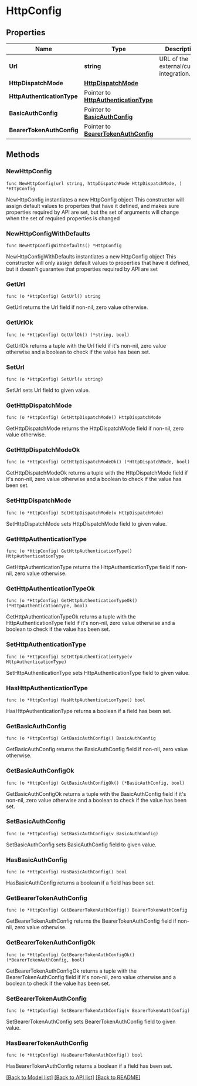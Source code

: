 # HttpConfig

## Properties

Name | Type | Description | Notes
------------ | ------------- | ------------- | -------------
**Url** | **string** | URL of the external/custom integration. | 
**HttpDispatchMode** | [**HttpDispatchMode**](HttpDispatchMode.md) |  | 
**HttpAuthenticationType** | Pointer to [**HttpAuthenticationType**](HttpAuthenticationType.md) |  | [optional] [default to HTTPAUTHENTICATIONTYPE_NO_AUTH]
**BasicAuthConfig** | Pointer to [**BasicAuthConfig**](BasicAuthConfig.md) |  | [optional] 
**BearerTokenAuthConfig** | Pointer to [**BearerTokenAuthConfig**](BearerTokenAuthConfig.md) |  | [optional] 

## Methods

### NewHttpConfig

`func NewHttpConfig(url string, httpDispatchMode HttpDispatchMode, ) *HttpConfig`

NewHttpConfig instantiates a new HttpConfig object
This constructor will assign default values to properties that have it defined,
and makes sure properties required by API are set, but the set of arguments
will change when the set of required properties is changed

### NewHttpConfigWithDefaults

`func NewHttpConfigWithDefaults() *HttpConfig`

NewHttpConfigWithDefaults instantiates a new HttpConfig object
This constructor will only assign default values to properties that have it defined,
but it doesn't guarantee that properties required by API are set

### GetUrl

`func (o *HttpConfig) GetUrl() string`

GetUrl returns the Url field if non-nil, zero value otherwise.

### GetUrlOk

`func (o *HttpConfig) GetUrlOk() (*string, bool)`

GetUrlOk returns a tuple with the Url field if it's non-nil, zero value otherwise
and a boolean to check if the value has been set.

### SetUrl

`func (o *HttpConfig) SetUrl(v string)`

SetUrl sets Url field to given value.


### GetHttpDispatchMode

`func (o *HttpConfig) GetHttpDispatchMode() HttpDispatchMode`

GetHttpDispatchMode returns the HttpDispatchMode field if non-nil, zero value otherwise.

### GetHttpDispatchModeOk

`func (o *HttpConfig) GetHttpDispatchModeOk() (*HttpDispatchMode, bool)`

GetHttpDispatchModeOk returns a tuple with the HttpDispatchMode field if it's non-nil, zero value otherwise
and a boolean to check if the value has been set.

### SetHttpDispatchMode

`func (o *HttpConfig) SetHttpDispatchMode(v HttpDispatchMode)`

SetHttpDispatchMode sets HttpDispatchMode field to given value.


### GetHttpAuthenticationType

`func (o *HttpConfig) GetHttpAuthenticationType() HttpAuthenticationType`

GetHttpAuthenticationType returns the HttpAuthenticationType field if non-nil, zero value otherwise.

### GetHttpAuthenticationTypeOk

`func (o *HttpConfig) GetHttpAuthenticationTypeOk() (*HttpAuthenticationType, bool)`

GetHttpAuthenticationTypeOk returns a tuple with the HttpAuthenticationType field if it's non-nil, zero value otherwise
and a boolean to check if the value has been set.

### SetHttpAuthenticationType

`func (o *HttpConfig) SetHttpAuthenticationType(v HttpAuthenticationType)`

SetHttpAuthenticationType sets HttpAuthenticationType field to given value.

### HasHttpAuthenticationType

`func (o *HttpConfig) HasHttpAuthenticationType() bool`

HasHttpAuthenticationType returns a boolean if a field has been set.

### GetBasicAuthConfig

`func (o *HttpConfig) GetBasicAuthConfig() BasicAuthConfig`

GetBasicAuthConfig returns the BasicAuthConfig field if non-nil, zero value otherwise.

### GetBasicAuthConfigOk

`func (o *HttpConfig) GetBasicAuthConfigOk() (*BasicAuthConfig, bool)`

GetBasicAuthConfigOk returns a tuple with the BasicAuthConfig field if it's non-nil, zero value otherwise
and a boolean to check if the value has been set.

### SetBasicAuthConfig

`func (o *HttpConfig) SetBasicAuthConfig(v BasicAuthConfig)`

SetBasicAuthConfig sets BasicAuthConfig field to given value.

### HasBasicAuthConfig

`func (o *HttpConfig) HasBasicAuthConfig() bool`

HasBasicAuthConfig returns a boolean if a field has been set.

### GetBearerTokenAuthConfig

`func (o *HttpConfig) GetBearerTokenAuthConfig() BearerTokenAuthConfig`

GetBearerTokenAuthConfig returns the BearerTokenAuthConfig field if non-nil, zero value otherwise.

### GetBearerTokenAuthConfigOk

`func (o *HttpConfig) GetBearerTokenAuthConfigOk() (*BearerTokenAuthConfig, bool)`

GetBearerTokenAuthConfigOk returns a tuple with the BearerTokenAuthConfig field if it's non-nil, zero value otherwise
and a boolean to check if the value has been set.

### SetBearerTokenAuthConfig

`func (o *HttpConfig) SetBearerTokenAuthConfig(v BearerTokenAuthConfig)`

SetBearerTokenAuthConfig sets BearerTokenAuthConfig field to given value.

### HasBearerTokenAuthConfig

`func (o *HttpConfig) HasBearerTokenAuthConfig() bool`

HasBearerTokenAuthConfig returns a boolean if a field has been set.


[[Back to Model list]](../README.md#documentation-for-models) [[Back to API list]](../README.md#documentation-for-api-endpoints) [[Back to README]](../README.md)


